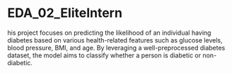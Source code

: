 # EDA_02_EliteIntern
his project focuses on predicting the likelihood of an individual having diabetes based on various health-related features such as glucose levels, blood pressure, BMI, and age. By leveraging a well-preprocessed diabetes dataset, the model aims to classify whether a person is diabetic or non-diabetic.  
